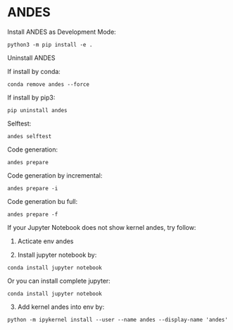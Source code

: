 # ANDES

Install ANDES as Development Mode:
```
python3 -m pip install -e .
```

Uninstall ANDES

If install by conda:
```
conda remove andes --force
```

If install by pip3:
```
pip uninstall andes
```

Selftest:
```
andes selftest
```

Code generation:
```
andes prepare
```


Code generation by incremental:
```
andes prepare -i
```

Code generation bu full:
```
andes prepare -f
```

If your Jupyter Notebook does not show kernel andes, try follow:
1. Acticate env andes

2. Install jupyter notebook by:
```
conda install jupyter notebook
```
Or you can install complete jupyter:
```
conda install jupyter notebook
```

3. Add kernel andes into env by:
```
python -m ipykernel install --user --name andes --display-name 'andes'
